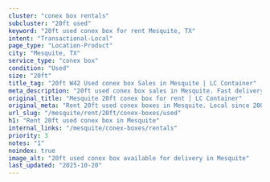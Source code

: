 ```yaml
---
cluster: "conex box rentals"
subcluster: "20ft used"
keyword: "20ft used conex box for rent Mesquite, TX"
intent: "Transactional-Local"
page_type: "Location-Product"
city: "Mesquite, TX"
service_type: "conex box"
condition: "Used"
size: "20ft"
title_tag: "20ft W42 Used conex box Sales in Mesquite | LC Container"
meta_description: "20ft used conex box sales in Mesquite. Fast delivery, competitive pricing. Serving conex boxes area. Quote ID: TMS. Call (214) 524-4168 for your free quote today."
original_title: "Mesquite 20ft conex box for rent | LC Container"
original_meta: "Rent 20ft used conex boxes in Mesquite. Local since 2003. Flexible rental terms. Same-week delivery available. Get your free quote — call (214) 524-4168 today."
url_slug: "/mesquite/rent/20ft/conex-boxes/used"
h1: "Rent 20ft used conex box in Mesquite"
internal_links: "/mesquite/conex-boxes/rentals"
priority: 3
notes: "1"
noindex: true
image_alt: "20ft used conex box available for delivery in Mesquite"
last_updated: "2025-10-20"
---
```


<!-- TODO: Add unique city/inventory copy, images, and internal links here. -->
